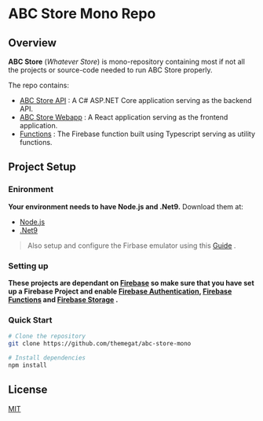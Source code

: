 # ABC Store Mono Repo

## Overview

**ABC Store** (_Whatever Store_) is mono-repository containing most if not all the projects or source-code needed to run ABC Store properly.

The repo contains:

- [ABC Store API](./abc-store-api/) : A C# ASP.NET Core application serving as the backend API.
- [ABC Store Webapp](./abc-store-webapp/) : A React application serving as the frontend application.
- [Functions](./functions/) : The Firebase function built using Typescript serving as utility functions.

## Project Setup

### Enironment

**Your environment needs to have Node.js and .Net9.**
Download them at:
- [Node.js](https://nodejs.org/en/download)
- [.Net9](https://dotnet.microsoft.com/en-us/download)

> Also setup and configure the Firbase emulator using this [Guide](https://firebase.google.com/docs/emulator-suite/install_and_configure) .

### Setting up

**These projects are dependant on [Firebase](https://firebase.google.com/) so make sure that you have set up a Firebase Project and enable [Firebase Authentication](https://firebase.google.com/products/auth), [Firebase Functions](https://firebase.google.com/products/functions) and [Firebase Storage](https://firebase.google.com/products/storage) .**

### Quick Start

```bash
# Clone the repository
git clone https://github.com/themegat/abc-store-mono

# Install dependencies
npm install
```

## License

[MIT](./LICENSE)
